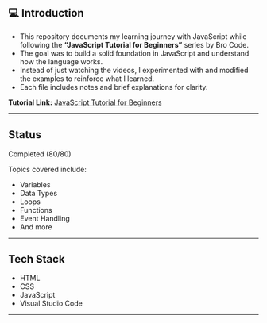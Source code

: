 ## 💻 Introduction

- This repository documents my learning journey with JavaScript while following the **“JavaScript Tutorial for Beginners”** series by Bro Code.  
- The goal was to build a solid foundation in JavaScript and understand how the language works.
- Instead of just watching the videos, I experimented with and modified the examples to reinforce what I learned.  
- Each file includes notes and brief explanations for clarity.

**Tutorial Link:** [JavaScript Tutorial for Beginners](https://www.youtube.com/watch?v=Ihy0QziLDf0&list=PLZPZq0r_RZOO1zkgO4bIdfuLpizCeHYKv)

---

## Status
Completed (80/80)

Topics covered include:
- Variables  
- Data Types  
- Loops  
- Functions  
- Event Handling  
- And more

---

## Tech Stack

- HTML  
- CSS  
- JavaScript  
- Visual Studio Code

---
